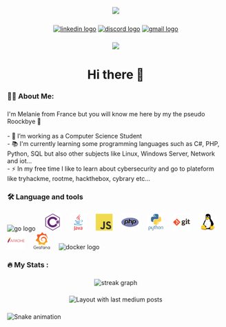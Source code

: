 <div align="center">
  <img height="150" src="https://camo.githubusercontent.com/62da68eb62b1e5f175f7d1f0191dd89a653d7908feb22d37d4a0ab07365d6791/68747470733a2f2f6d656469612e67697068792e636f6d2f6d656469612f4d3967624264396e6244724f5475314d71782f67697068792e676966"  />
</div>

###
<div align="center">
 <a href="https://www.linkedin.com/in/m%C3%A9lanie-marmande-86935922a/"> <img src="https://img.shields.io/static/v1?message=LinkedIn&logo=linkedin&label=&color=0077B5&logoColor=white&labelColor=&style=for-the-badge" height="25" alt="linkedin logo"  /></a>
<a href="https://discord.com/channels/@Roockbye"><img src="https://img.shields.io/static/v1?message=Discord&logo=discord&label=&color=7289DA&logoColor=white&labelColor=&style=for-the-badge" height="25" alt="discord logo"  /></a>
<a href="mailto:melanie.marmande@ynov.com"><img src="https://img.shields.io/static/v1?message=Gmail&logo=gmail&label=&color=D14836&logoColor=white&labelColor=&style=for-the-badge" height="25" alt="gmail logo"  /></a>
</div>

###

<div align="center">
  <img src="https://profile-counter.glitch.me/Roockbye/count.svg?"  />
</div>

###

<h1 align="center">Hi there 👋</h1>

###

<h3 align="left">👩‍💻  About Me:</h3>

###

<p align="left">I'm Melanie from France but you will know me here by my the pseudo Roockbye 🎸<br><br>- 🔭 I’m working as a Computer Science Student<br>- 📚 I'm currently learning some programming languages such as C#, PHP, Python, SQL but also other subjects like Linux, Windows Server, Network and iot...<br>- ⚡ In my free time I like to learn about cybersecurity and go to plateform like tryhackme, rootme, hackthebox, cybrary etc...</p>

###

<h3 align="left">🛠 Language and tools</h3>

###

<div align="left">
  <img src="https://cdn.jsdelivr.net/gh/devicons/devicon/icons/go/go-original-wordmark.svg" height="40" alt="go logo"  />
  <img width="12" />
  <img src="https://github.com/devicons/devicon/blob/v2.15.1/icons/csharp/csharp-line.svg" height="40" alt="C# logo"  />
  <img width="12" />
  <img src="https://github.com/devicons/devicon/blob/v2.15.1/icons/java/java-original-wordmark.svg" height="40" alt="Java logo"  />
  <img width="12" />
  <img src="https://github.com/devicons/devicon/blob/v2.15.1/icons/javascript/javascript-original.svg" height="40" alt="Javascript logo"  />
  <img width="12" />
  <img src="https://github.com/devicons/devicon/blob/v2.15.1/icons/php/php-original.svg" height="40" alt="PHP logo"  />
  <img width="12" />
  <img src="https://github.com/devicons/devicon/blob/v2.15.1/icons/python/python-original-wordmark.svg" height="40" alt="Python logo"  />
  <img width="12" />
  <img src="https://github.com/devicons/devicon/blob/v2.15.1/icons/git/git-original-wordmark.svg" height="40" alt="Git logo"  />
  <img width="12" />
  <img src="https://github.com/devicons/devicon/blob/v2.15.1/icons/linux/linux-original.svg" height="40" alt="Linux logo"  />
  <img width="12" />
  <img src="https://github.com/devicons/devicon/blob/v2.15.1/icons/apache/apache-original-wordmark.svg" height="40" alt="apache logo"  />
  <img width="12" />
  <img src="https://github.com/devicons/devicon/blob/v2.15.1/icons/grafana/grafana-original-wordmark.svg" height="40" alt="grafana logo"  />
  <img width="12" />
  <img src="https://cdn.jsdelivr.net/gh/devicons/devicon/icons/docker/docker-plain-wordmark.svg" height="40" alt="docker logo"  />
  
</div>

###

<h3 align="left">🔥   My Stats :</h3>

###

<div align="center">
  <img src="https://streak-stats.demolab.com?user=Roockbye&locale=en&mode=daily&theme=dark&hide_border=false&border_radius=5&order=3" height="220" alt="streak graph"  />
</div>

###

<div align="center">
  <img src="https://github-read-medium-git-main.pahlevikun.vercel.app/latest?limit=4" alt="Layout with last medium posts"  />
</div>

###

<img src="https://raw.githubusercontent.com/Roockbye/Roockbye/output/snake.svg" alt="Snake animation" />

###

